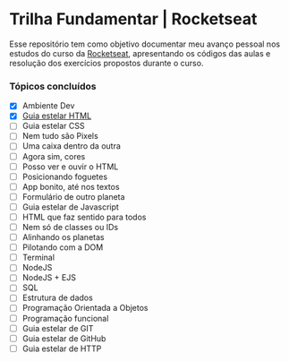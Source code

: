# Trilha Fundamentar | Rocketseat

Esse repositório tem como objetivo documentar meu avanço pessoal nos estudos do curso da [Rocketseat](https://www.rocketseat.com.br/), apresentando os códigos das aulas e resolução dos exercícios propostos durante o curso.

### Tópicos concluídos

- [x]  Ambiente Dev
- [x]  [Guia estelar HTML](https://github.com/ThiagoCrepequer/trilha-fundamentar-rocketseat/tree/main/guia-estelar-html)
- [ ]  Guia estelar CSS
- [ ]  Nem tudo são Pixels
- [ ]  Uma caixa dentro da outra
- [ ]  Agora sim, cores
- [ ]  Posso ver e ouvir o HTML
- [ ]  Posicionando foguetes
- [ ]  App bonito, até nos textos
- [ ]  Formulário de outro planeta
- [ ]  Guia estelar de Javascript
- [ ]  HTML que faz sentido para todos
- [ ]  Nem só de classes ou IDs
- [ ]  Alinhando os planetas
- [ ]  Pilotando com a DOM
- [ ]  Terminal
- [ ]  NodeJS
- [ ]  NodeJS + EJS
- [ ]  SQL
- [ ]  Estrutura de dados
- [ ]  Programação Orientada a Objetos
- [ ]  Programação funcional
- [ ]  Guia estelar de GIT
- [ ]  Guia estelar de GitHub
- [ ]  Guia estelar de HTTP

